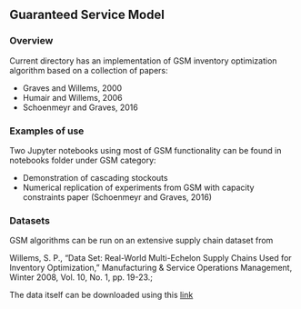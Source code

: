 ## Guaranteed Service Model

### Overview

Current directory has an implementation of GSM inventory optimization algorithm
based on a collection of papers:
* Graves and Willems, 2000
* Humair and Willems, 2006
* Schoenmeyr and Graves, 2016

### Examples of use

Two Jupyter notebooks using most of GSM functionality can be found in notebooks folder under GSM category:
* Demonstration of cascading stockouts
* Numerical replication of experiments from GSM with capacity constraints paper (Schoenmeyr and Graves, 2016)

### Datasets

GSM algorithms can be run on an extensive supply chain dataset from 

Willems, S. P., “Data Set:  Real-World Multi-Echelon Supply Chains Used for Inventory Optimization,” Manufacturing & Service Operations Management, Winter 2008, Vol. 10, No. 1, pp. 19-23.;

The data itself can be downloaded using this [link](https://pubsonline.informs.org/doi/suppl/10.1287/msom.1070.0176)
